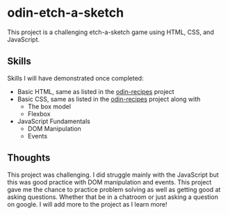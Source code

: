 # odin-etch-a-sketch
This project is a challenging etch-a-sketch game using HTML, CSS, and JavaScript.

## Skills
Skills I will have demonstrated once completed:

- Basic HTML, same as listed in the [odin-recipes](https://github.com/Danielle-Higgins/odin-recipes) project
- Basic CSS, same as listed in the [odin-recipes](https://github.com/Danielle-Higgins/odin-recipes) project along with
    - The box model
    - Flexbox
- JavaScript Fundamentals
    - DOM Manipulation
    - Events

## Thoughts
This project was challenging. I did struggle mainly with the JavaScript but this was good practice with DOM manipulation and events. This project gave me the chance to practice problem solving as well as getting good at asking questions. Whether that be in a chatroom or just asking a question on google. I will add more to the project as I learn more!